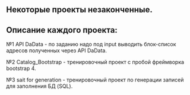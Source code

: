 Некоторые проекты незаконченные.
---

Описание каждого проекта:
---
№1 API DaData - по заданию надо под input выводить блок-список адресов полученных через API DaData.

№2 Catalog_Bootstrap - тренировочный проект с пробой фреймворка bootstrap 4.

№3 sait for generation - тренировочный проект по генерации записей для заполнения БД (SQL).
